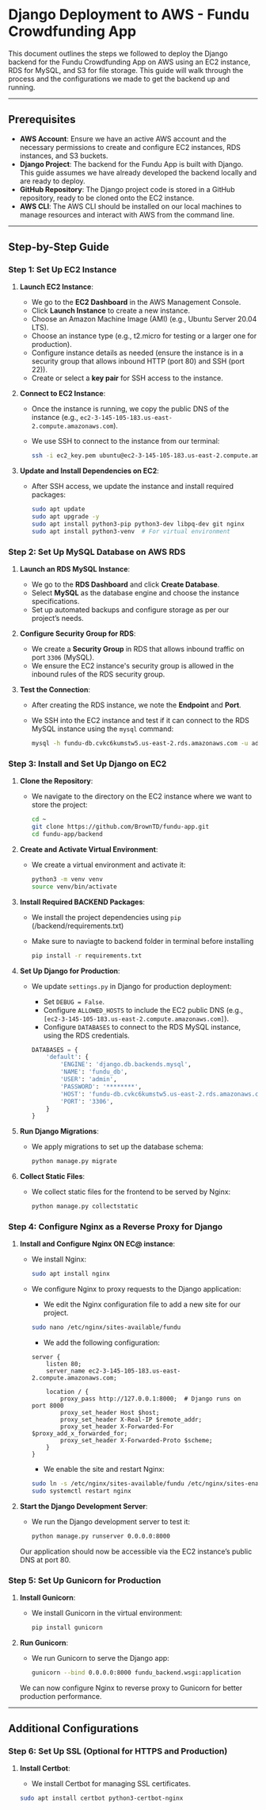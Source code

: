 # Django Deployment to AWS - Fundu Crowdfunding App

This document outlines the steps we followed to deploy the Django backend for the Fundu Crowdfunding App on AWS using an EC2 instance, RDS for MySQL, and S3 for file storage. This guide will walk through the process and the configurations we made to get the backend up and running.

---

## Prerequisites

- **AWS Account**: Ensure we have an active AWS account and the necessary permissions to create and configure EC2 instances, RDS instances, and S3 buckets.
- **Django Project**: The backend for the Fundu App is built with Django. This guide assumes we have already developed the backend locally and are ready to deploy.
- **GitHub Repository**: The Django project code is stored in a GitHub repository, ready to be cloned onto the EC2 instance.
- **AWS CLI**: The AWS CLI should be installed on our local machines to manage resources and interact with AWS from the command line.

---

## Step-by-Step Guide

### Step 1: Set Up EC2 Instance

1. **Launch EC2 Instance**:
   - We go to the **EC2 Dashboard** in the AWS Management Console.
   - Click **Launch Instance** to create a new instance.
   - Choose an Amazon Machine Image (AMI) (e.g., Ubuntu Server 20.04 LTS).
   - Choose an instance type (e.g., t2.micro for testing or a larger one for production).
   - Configure instance details as needed (ensure the instance is in a security group that allows inbound HTTP (port 80) and SSH (port 22)).
   - Create or select a **key pair** for SSH access to the instance.

2. **Connect to EC2 Instance**:
   - Once the instance is running, we copy the public DNS of the instance (e.g., `ec2-3-145-105-183.us-east-2.compute.amazonaws.com`).
   - We use SSH to connect to the instance from our terminal:

     ```bash
     ssh -i ec2_key.pem ubuntu@ec2-3-145-105-183.us-east-2.compute.amazonaws.com
     ```

3. **Update and Install Dependencies on EC2**:
   - After SSH access, we update the instance and install required packages:

     ```bash
     sudo apt update
     sudo apt upgrade -y
     sudo apt install python3-pip python3-dev libpq-dev git nginx
     sudo apt install python3-venv  # For virtual environment
     ```

### Step 2: Set Up MySQL Database on AWS RDS

1. **Launch an RDS MySQL Instance**:
   - We go to the **RDS Dashboard** and click **Create Database**.
   - Select **MySQL** as the database engine and choose the instance specifications.
   - Set up automated backups and configure storage as per our project’s needs.

2. **Configure Security Group for RDS**:
   - We create a **Security Group** in RDS that allows inbound traffic on port `3306` (MySQL).
   - We ensure the EC2 instance's security group is allowed in the inbound rules of the RDS security group.

3. **Test the Connection**:
   - After creating the RDS instance, we note the **Endpoint** and **Port**.
   - We SSH into the EC2 instance and test if it can connect to the RDS MySQL instance using the `mysql` command:

     ```bash
     mysql -h fundu-db.cvkc6kumstw5.us-east-2.rds.amazonaws.com -u admin -p
     ```

### Step 3: Install and Set Up Django on EC2

1. **Clone the Repository**:
   - We navigate to the directory on the EC2 instance where we want to store the project:

     ```bash
     cd ~
     git clone https://github.com/BrownTD/fundu-app.git
     cd fundu-app/backend
     ```

2. **Create and Activate Virtual Environment**:
   - We create a virtual environment and activate it:

     ```bash
     python3 -m venv venv
     source venv/bin/activate
     ```

3. **Install Required BACKEND Packages**:
   - We install the project dependencies using `pip` (/backend/requirements.txt)
   - Make sure to naviagte to backend folder in terminal before installing

     ```bash
     pip install -r requirements.txt
     ```

4. **Set Up Django for Production**:
   - We update `settings.py` in Django for production deployment:
     - Set `DEBUG = False`.
     - Configure `ALLOWED_HOSTS` to include the EC2 public DNS (e.g., `[ec2-3-145-105-183.us-east-2.compute.amazonaws.com]`).
     - Configure `DATABASES` to connect to the RDS MySQL instance, using the RDS credentials.

     ```python
     DATABASES = {
         'default': {
             'ENGINE': 'django.db.backends.mysql',
             'NAME': 'fundu_db',
             'USER': 'admin',
             'PASSWORD': '********',
             'HOST': 'fundu-db.cvkc6kumstw5.us-east-2.rds.amazonaws.com',
             'PORT': '3306',
         }
     }
     ```

5. **Run Django Migrations**:
   - We apply migrations to set up the database schema:

     ```bash
     python manage.py migrate
     ```

6. **Collect Static Files**:
   - We collect static files for the frontend to be served by Nginx:

     ```bash
     python manage.py collectstatic
     ```

### Step 4: Configure Nginx as a Reverse Proxy for Django

1. **Install and Configure Nginx ON EC@ instance**:
   - We install Nginx:

     ```bash
     sudo apt install nginx
     ```

   - We configure Nginx to proxy requests to the Django application:
     - We edit the Nginx configuration file to add a new site for our project.

     ```bash
     sudo nano /etc/nginx/sites-available/fundu
     ```

     - We add the following configuration:

     ```nginx
     server {
         listen 80;
         server_name ec2-3-145-105-183.us-east-2.compute.amazonaws.com;

         location / {
             proxy_pass http://127.0.0.1:8000;  # Django runs on port 8000
             proxy_set_header Host $host;
             proxy_set_header X-Real-IP $remote_addr;
             proxy_set_header X-Forwarded-For $proxy_add_x_forwarded_for;
             proxy_set_header X-Forwarded-Proto $scheme;
         }
     }
     ```

     - We enable the site and restart Nginx:

     ```bash
     sudo ln -s /etc/nginx/sites-available/fundu /etc/nginx/sites-enabled
     sudo systemctl restart nginx
     ```

2. **Start the Django Development Server**:
   - We run the Django development server to test it:

     ```bash
     python manage.py runserver 0.0.0.0:8000
     ```

   Our application should now be accessible via the EC2 instance’s public DNS at port 80.

### Step 5: Set Up Gunicorn for Production

1. **Install Gunicorn**:
   - We install Gunicorn in the virtual environment:

     ```bash
     pip install gunicorn
     ```

2. **Run Gunicorn**:
   - We run Gunicorn to serve the Django app:

     ```bash
     gunicorn --bind 0.0.0.0:8000 fundu_backend.wsgi:application
     ```

   We can now configure Nginx to reverse proxy to Gunicorn for better production performance.

---

## Additional Configurations

### Step 6: Set Up SSL (Optional for HTTPS and Production)

1. **Install Certbot**:
   - We install Certbot for managing SSL certificates.

   ```bash
   sudo apt install certbot python3-certbot-nginx
